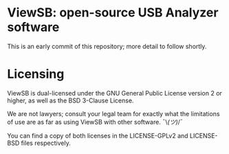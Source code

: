 # ViewSB: open-source USB Analyzer software

This is an early commit of this repository; more detail to follow shortly.

# Licensing

ViewSB is dual-licensed under the GNU General Public License version 2 or higher, as well as the BSD 3-Clause License.

We are not lawyers; consult your legal team for exactly what the limitations of use are as far as using ViewSB with
other software. ¯\\_(ツ)_/¯

You can find a copy of both licenses in the LICENSE-GPLv2 and LICENSE-BSD files respectively.
